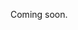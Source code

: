 Coming soon.

<!--
  @todo
  - Explain supported types of videos
  - Explain how to add/update/remove videos from events/places
  - Explain how to embed on your website
-->
